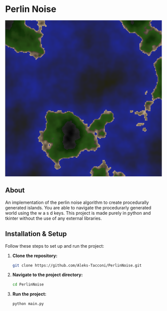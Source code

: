 # Perlin Noise

![](image.png)

## About

An implementation of the perlin noise algorithm to create procedurally generated islands. You are able to navigate the procedurarly generated world using the w a s d keys. This project is made purely in python and tkinter without the use of any external libraries.

## Installation & Setup

Follow these steps to set up and run the project:

1. **Clone the repository:**
   ```sh
   git clone https://github.com/Aleks-Tacconi/PerlinNoise.git
   ```
2. **Navigate to the project directory:**
   ```sh
   cd PerlinNoise
   ```
3. **Run the project:**
   ```sh
   python main.py
   ```
